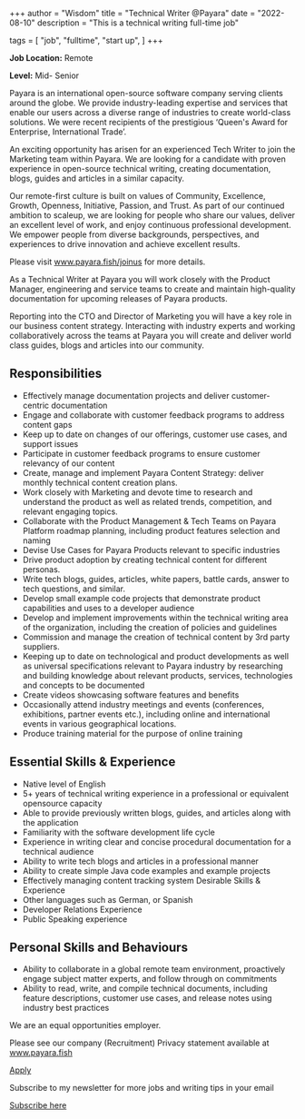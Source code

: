 +++
author = "Wisdom"
title = "Technical Writer @Payara"
date = "2022-08-10"
description = "This is a technical writing full-time job"

tags = [
    "job",
    "fulltime",
    "start up",
]
+++

**Job Location:** Remote

**Level:** Mid- Senior

Payara is an international open-source software company serving clients around the 
globe. We provide industry-leading expertise and services that enable our users 
across a diverse range of industries to create world-class solutions. We were recent 
recipients of the prestigious ‘Queen's Award for Enterprise, International Trade’.

An exciting opportunity has arisen for an experienced Tech Writer to join the 
Marketing team within Payara. We are looking for a candidate with proven 
experience in open-source technical writing, creating documentation, blogs, guides 
and articles in a similar capacity.

Our remote-first culture is built on values of Community, Excellence, Growth, 
Openness, Initiative, Passion, and Trust. As part of our continued ambition to scaleup, we are looking for people who share our values, deliver an excellent level of work, 
and enjoy continuous professional development. We empower people from diverse 
backgrounds, perspectives, and experiences to drive innovation and achieve excellent 
results.

Please visit www.payara.fish/joinus for more details.

As a Technical Writer at Payara you will work closely with the Product Manager, 
engineering and service teams to create and maintain high-quality documentation 
for upcoming releases of Payara products. 

Reporting into the CTO and Director of Marketing you will have a key role in our 
business content strategy. Interacting with industry experts and working 
collaboratively across the teams at Payara you will create and deliver world class 
guides, blogs and articles into our community.


## Responsibilities

- Effectively manage documentation projects and deliver customer-centric 
documentation
- Engage and collaborate with customer feedback programs to address content 
gaps
- Keep up to date on changes of our offerings, customer use cases, and support 
issues
- Participate in customer feedback programs to ensure customer relevancy of our 
content
- Create, manage and implement Payara Content Strategy: deliver monthly 
technical content creation plans.
- Work closely with Marketing and devote time to research and understand the 
product as well as related trends, competition, and relevant engaging topics.
- Collaborate with the Product Management & Tech Teams on Payara Platform 
roadmap planning, including product features selection and naming
- Devise Use Cases for Payara Products relevant to specific industries 
- Drive product adoption by creating technical content for different personas.
- Write tech blogs, guides, articles, white papers, battle cards, answer to tech 
questions, and similar.
- Develop small example code projects that demonstrate product capabilities and 
uses to a developer audience
- Develop and implement improvements within the technical writing area of the 
organization, including the creation of policies and guidelines
- Commission and manage the creation of technical content by 3rd party suppliers.
- Keeping up to date on technological and product developments as well as 
universal specifications relevant to Payara industry by researching and building 
knowledge about relevant products, services, technologies and concepts to be 
documented
- Create videos showcasing software features and benefits
- Occasionally attend industry meetings and events (conferences, exhibitions, 
partner events etc.), including online and international events in various 
geographical locations.
- Produce training material for the purpose of online training 


## Essential Skills & Experience

- Native level of English
- 5+ years of technical writing experience in a professional or equivalent opensource capacity
- Able to provide previously written blogs, guides, and articles along with the 
application
- Familiarity with the software development life cycle
- Experience in writing clear and concise procedural documentation for a technical 
audience
- Ability to write tech blogs and articles in a professional manner
- Ability to create simple Java code examples and example projects
- Effectively managing content tracking system
Desirable Skills & Experience
- Other languages such as German, or Spanish
- Developer Relations Experience
- Public Speaking experience


## Personal Skills and Behaviours

- Ability to collaborate in a global remote team environment, proactively engage 
subject matter experts, and follow through on commitments
- Ability to read, write, and compile technical documents, including feature 
descriptions, customer use cases, and release notes using industry best practices

We are an equal opportunities employer.

Please see our company (Recruitment) Privacy statement available at 
www.payara.fish

[Apply](https://jobs.writethedocs.org/job/917/technical-writer/)


Subscribe to my newsletter for more jobs and writing tips in your email

[Subscribe here](https://www.getrevue.co/profile/wise4rmgod)